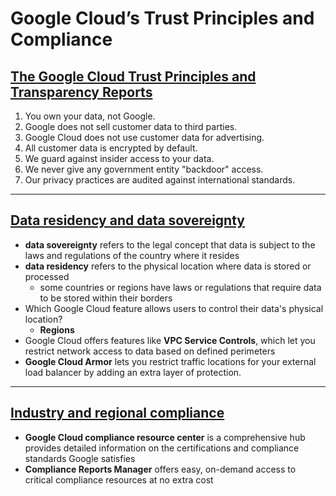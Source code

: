 # Google Cloud’s Trust Principles and Compliance

## [The Google Cloud Trust Principles and Transparency Reports](https://www.youtube.com/watch?v=1SX2fD3j0jw)

1. You own your data, not Google.
2. Google does not sell customer data to third parties.
3. Google Cloud does not use customer data for advertising.
4. All customer data is encrypted by default.
5. We guard against insider access to your data.
6. We never give any government entity "backdoor" access.
7. Our privacy practices are audited against international standards.

----

## [Data residency and data sovereignty](https://www.youtube.com/watch?v=xcJi4SX6lXw)

- **data sovereignty** refers to the legal concept that data is subject to the laws and regulations of the country where it resides
- **data residency** refers to the physical location where data is stored or processed
  - some countries or regions have laws or regulations that require data to be stored within their borders
- Which Google Cloud feature allows users to control their data's physical location?
  - **Regions**
- Google Cloud offers features like **VPC Service Controls**, which let you restrict network access to data based on defined perimeters
- **Google Cloud Armor** lets you restrict traffic locations for your external load balancer by adding an extra layer of protection.

----

## [Industry and regional compliance](https://www.youtube.com/watch?v=UylDMleaGE4)

- **Google Cloud compliance resource center** is a comprehensive hub provides detailed information on the certifications and compliance standards Google satisfies
- **Compliance Reports Manager** offers easy, on-demand access to critical compliance resources at no extra cost